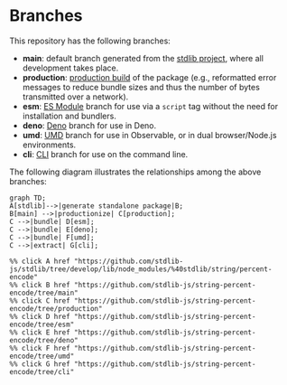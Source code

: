 <!--

@license Apache-2.0

Copyright (c) 2023 The Stdlib Authors.

Licensed under the Apache License, Version 2.0 (the "License");
you may not use this file except in compliance with the License.
You may obtain a copy of the License at

    http://www.apache.org/licenses/LICENSE-2.0

Unless required by applicable law or agreed to in writing, software
distributed under the License is distributed on an "AS IS" BASIS,
WITHOUT WARRANTIES OR CONDITIONS OF ANY KIND, either express or implied.
See the License for the specific language governing permissions and
limitations under the License.

-->

# Branches

This repository has the following branches:

-   **main**: default branch generated from the [stdlib project][stdlib-url], where all development takes place.
-   **production**: [production build][production-url] of the package (e.g., reformatted error messages to reduce bundle sizes and thus the number of bytes transmitted over a network).
-   **esm**: [ES Module][esm-url] branch for use via a `script` tag without the need for installation and bundlers.
-   **deno**: [Deno][deno-url] branch for use in Deno.
-   **umd**: [UMD][umd-url] branch for use in Observable, or in dual browser/Node.js environments.
-   **cli**: [CLI][cli-url] branch for use on the command line.

The following diagram illustrates the relationships among the above branches:

```mermaid
graph TD;
A[stdlib]-->|generate standalone package|B;
B[main] -->|productionize| C[production];
C -->|bundle| D[esm];
C -->|bundle| E[deno];
C -->|bundle| F[umd];
C -->|extract| G[cli];

%% click A href "https://github.com/stdlib-js/stdlib/tree/develop/lib/node_modules/%40stdlib/string/percent-encode"
%% click B href "https://github.com/stdlib-js/string-percent-encode/tree/main"
%% click C href "https://github.com/stdlib-js/string-percent-encode/tree/production"
%% click D href "https://github.com/stdlib-js/string-percent-encode/tree/esm"
%% click E href "https://github.com/stdlib-js/string-percent-encode/tree/deno"
%% click F href "https://github.com/stdlib-js/string-percent-encode/tree/umd"
%% click G href "https://github.com/stdlib-js/string-percent-encode/tree/cli"
```

[stdlib-url]: https://github.com/stdlib-js/stdlib/tree/develop/lib/node_modules/%40stdlib/string/percent-encode
[production-url]: https://github.com/stdlib-js/string-percent-encode/tree/production
[deno-url]: https://github.com/stdlib-js/string-percent-encode/tree/deno
[umd-url]: https://github.com/stdlib-js/string-percent-encode/tree/umd
[esm-url]: https://github.com/stdlib-js/string-percent-encode/tree/esm
[cli-url]: https://github.com/stdlib-js/string-percent-encode/tree/cli